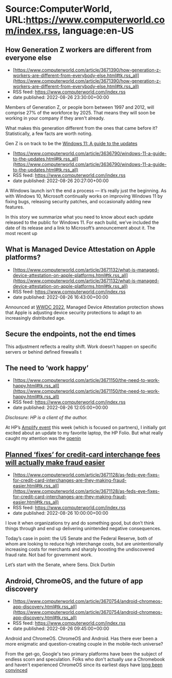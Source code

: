 # Source:ComputerWorld, URL:https://www.computerworld.com/index.rss, language:en-US

## How Generation Z workers are different from everyone else
 - [https://www.computerworld.com/article/3671390/how-generation-z-workers-are-different-from-everybody-else.html#tk.rss_all](https://www.computerworld.com/article/3671390/how-generation-z-workers-are-different-from-everybody-else.html#tk.rss_all)
 - RSS feed: https://www.computerworld.com/index.rss
 - date published: 2022-08-26 23:30:00+00:00

<article>
	<section class="page">
<p>Members of Generation Z, or people born between 1997 and 2012, will comprise 27% of the workforce by 2025. That means they will soon be working in your company if they aren't already.</p><p>What makes this generation different from the ones that came before it? Statistically, a few facts are worth noting.</p><p>Gen Z is on track to be the <a href="https://www.pewresearch.org/social-trends/2018/11/15/early-benchmarks-show-post-millennials-on-track-to-be-most-d

## Windows 11: A guide to the updates
 - [https://www.computerworld.com/article/3636790/windows-11-a-guide-to-the-updates.html#tk.rss_all](https://www.computerworld.com/article/3636790/windows-11-a-guide-to-the-updates.html#tk.rss_all)
 - RSS feed: https://www.computerworld.com/index.rss
 - date published: 2022-08-26 20:27:00+00:00

<article>
	<section class="page">
<p>A Windows launch isn’t the end a process — it’s really just the beginning. As with Windows 10, Microsoft continually works on improving Windows 11 by fixing bugs, releasing security patches, and occasionally adding new features.</p><p>In this story we summarize what you need to know about each update released to the public for Windows 11. For each build, we’ve included the date of its release and a link to Microsoft’s announcement about it. The most recent up

## What is Managed Device Attestation on Apple platforms?
 - [https://www.computerworld.com/article/3671132/what-is-managed-device-attestation-on-apple-platforms.html#tk.rss_all](https://www.computerworld.com/article/3671132/what-is-managed-device-attestation-on-apple-platforms.html#tk.rss_all)
 - RSS feed: https://www.computerworld.com/index.rss
 - date published: 2022-08-26 16:43:00+00:00

<article>
	<section class="page">
<p>Announced at <a href="https://www.computerworld.com/article/3663681/how-apple-improved-enterprise-deployments-at-wwdc.html">WWDC 2022</a>, Managed Device Attestation protection shows that Apple is adjusting device security protections to adapt to an increasingly distributed age.</p><h2><strong>Secure the endpoints, not the end times</strong></h2>
<p>This adjustment reflects a reality shift. Work doesn’t happen on specific servers or behind defined firewalls t

## The need to ‘work happy’
 - [https://www.computerworld.com/article/3671150/the-need-to-work-happy.html#tk.rss_all](https://www.computerworld.com/article/3671150/the-need-to-work-happy.html#tk.rss_all)
 - RSS feed: https://www.computerworld.com/index.rss
 - date published: 2022-08-26 12:05:00+00:00

<article>
	<section class="page">
<p><em>Disclosure: HP is a client of the author.</em></p><p>At HP’s <a href="https://www.hp.com/us-en/solutions/hp-amplify-partner-program.html" rel="noopener nofollow" target="_blank">Amplify event</a> this week (which is focused on partners), I initially got excited about an update to my favorite laptop, the HP Folio. But what really caught my attention was the <a href="https://www.youtube.com/watch?v=VVIFOJJhyRc" rel="nofollow noopener" target="_blank">openin

## Planned ‘fixes’ for credit-card interchange fees will actually make fraud easier
 - [https://www.computerworld.com/article/3671128/as-feds-eye-fixes-for-credit-card-interchanges-are-they-making-fraud-easier.html#tk.rss_all](https://www.computerworld.com/article/3671128/as-feds-eye-fixes-for-credit-card-interchanges-are-they-making-fraud-easier.html#tk.rss_all)
 - RSS feed: https://www.computerworld.com/index.rss
 - date published: 2022-08-26 10:00:00+00:00

<article>
	<section class="page">
<p>I love it when organizations try and do something good, but don’t think things through and end up delivering unintended negative consequences.</p><p>Today’s case in point: the US Senate and the Federal Reserve, both of whom are looking to reduce high interchange costs, but are unintentionally increasing costs for merchants and sharply boosting the undiscovered fraud rate. Not bad for government work.</p><p>Let’s start with the Senate, where Sens. Dick Durbin 

## Android, ChromeOS, and the future of app discovery
 - [https://www.computerworld.com/article/3670754/android-chromeos-app-discovery.html#tk.rss_all](https://www.computerworld.com/article/3670754/android-chromeos-app-discovery.html#tk.rss_all)
 - RSS feed: https://www.computerworld.com/index.rss
 - date published: 2022-08-26 09:45:00+00:00

<article>
	<section class="page">
<p>Android and ChromeOS. ChromeOS and Android. Has there ever been a more enigmatic and question-creating couple in the mobile-tech universe?</p><p>From the get-go, Google's two primary platforms have been the subject of endless scorn and speculation. Folks who don't actually <em>use</em> a Chromebook and haven't experienced ChromeOS since its earliest days have <a href="https://www.computerworld.com/article/2474456/chromebook-myths.html">long been convinced</a>


